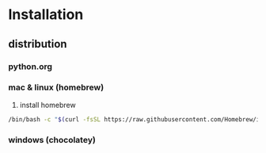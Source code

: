 # Installation

## distribution

### python.org

### mac & linux (homebrew)

1. install homebrew

```bash
/bin/bash -c "$(curl -fsSL https://raw.githubusercontent.com/Homebrew/install/HEAD/install.sh)"
```

### windows (chocolatey)

